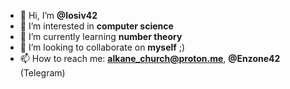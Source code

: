 - 👋 Hi, I’m **@Iosiv42**
- 👀 I’m interested in **computer science**
- 🌱 I’m currently learning **number theory**
- 💞️ I’m looking to collaborate on **myself** ;)
- 📫 How to reach me: **alkane_church@proton.me**, **@Enzone42** (Telegram)

<!---
Iosiv42/Iosiv42 is a ✨ special ✨ repository because its `README.md` (this file) appears on your GitHub profile.
You can click the Preview link to take a look at your changes.
--->
